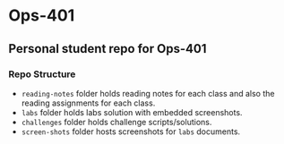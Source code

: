 # Ops-401

## Personal student repo for Ops-401

### Repo Structure

- `reading-notes` folder holds reading notes for each class and also the reading assignments for each class.
- `labs` folder holds labs solution with embedded screenshots.
- `challenges` folder holds challenge scripts/solutions.
- `screen-shots` folder hosts screenshots for `labs` documents.
